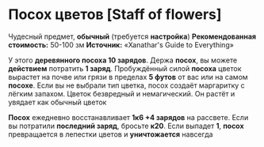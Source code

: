 # Посох цветов [Staff of flowers]

Чудесный предмет, **обычный** (требуется **настройка**)
**Рекомендованная стоимость:** 50-100 зм
**Источник:** «Xanathar's Guide to Everything»

У этого **деревянного посоха 10 зарядов**. Держа **посох**, вы можете **действием** потратить **1 заряд**. Пробуждённый силой **посоха** цветок вырастет на почве или грязи в пределах **5 футов** от вас или на самом **посохе**. Если вы не выбрали тип цветка, посох создаёт маргаритку с лёгким запахом. Цветок безвредный и немагический. Он растёт и увядает как обычный цветок

**Посох** ежедневно восстанавливает **1к6 +4 зарядов** на рассвете. Если вы потратили **последний заряд**, бросьте **к20**. Если выпадет **1**, **посох** превращается в лепестки цветов и **уничтожается** навсегда